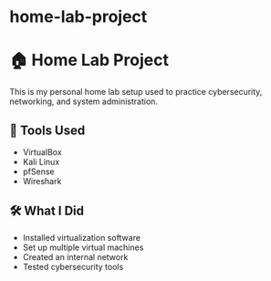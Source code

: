 # home-lab-project
# 🏠 Home Lab Project

This is my personal home lab setup used to practice cybersecurity, networking, and system administration.

## 🔧 Tools Used
- VirtualBox
- Kali Linux
- pfSense
- Wireshark

## 🛠️ What I Did
- Installed virtualization software
- Set up multiple virtual machines
- Created an internal network
- Tested cybersecurity tools


